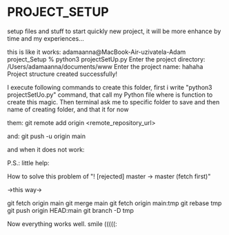 # PROJECT_SETUP
setup files and stuff to start quickly new project, it will be more enhance by time and my experiences...

this is like it works:
adamaanna@MacBook-Air-uzivatela-Adam project_Setup % python3 projectSetUp.py
Enter the project directory: /Users/adamaanna/documents/www
Enter the project name: hahaha
Project structure created successfully!

I execute following commands to create this folder, first i write "python3 projectSetUo.py" command, that call my Python file where is function to create this magic. Then terminal ask me to specific folder to save and then name of creating folder, and that it for now



them:
git remote add origin <remote_repository_url>

and:
git push -u origin main

and when it does not work:

P.S.: little help:

How to solve this problem of "! [rejected] master -> master (fetch first)"

->this way->

git fetch origin main
git merge  main
git fetch origin main:tmp
git rebase tmp
git push origin HEAD:main
git branch -D tmp

Now everything works well. smile (((((:
